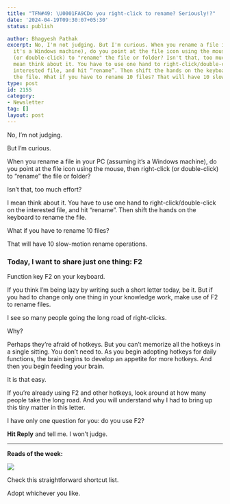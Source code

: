 ```yaml
---
title: "TFN#49: \U0001FA9CDo you right-click to rename? Seriously!?"
date: '2024-04-19T09:30:07+05:30'
status: publish

author: Bhagyesh Pathak
excerpt: No, I'm not judging. But I'm curious. When you rename a file in your PC (assuming
  it's a Windows machine), do you point at the file icon using the mouse, then right-click
  (or double-click) to "rename" the file or folder? Isn't that, too much effort? I
  mean think about it. You have to use one hand to right-click/double-click on the
  interested file, and hit “rename”. Then shift the hands on the keyboard to rename
  the file. What if you have to rename 10 files? That will have 10 slow-motion...
type: post
id: 2155
category:
- Newsletter
tag: []
layout: post
---
```


No, I’m not judging.

But I’m curious.

When you rename a file in your PC (assuming it’s a Windows machine), do you point at the file icon using the mouse, then right-click (or double-click) to “rename” the file or folder?

Isn’t that, too much effort?

I mean think about it. You have to use one hand to right-click/double-click on the interested file, and hit “rename”. Then shift the hands on the keyboard to rename the file.

What if you have to rename 10 files?

That will have 10 slow-motion rename operations.

### Today, I want to share just one thing: F2

Function key F2 on your keyboard.

If you think I’m being lazy by writing such a short letter today, be it. But if you had to change only one thing in your knowledge work, make use of F2 to rename files.

I see so many people going the long road of right-clicks.

Why?

Perhaps they’re afraid of hotkeys. But you can’t memorize all the hotkeys in a single sitting. You don’t need to. As you begin adopting hotkeys for daily functions, the brain begins to develop an appetite for more hotkeys. And then you begin feeding your brain.

It is that easy.

If you’re already using F2 and other hotkeys, look around at how many people take the long road. And you will understand why I had to bring up this tiny matter in this letter.

I have only one question for you: do you use F2?

**Hit Reply** and tell me. I won’t judge.

---

**Reads of the week:**

[![](https://embed.filekitcdn.com/e/tkwVjiL2WnM6sb9P2ZThes/uZ9nVyMthVAJpcgjJRrKrZ)](https://www.cloudplusit.com/f1-to-f12-the-time-saving-function-key-shortcuts-you-need-to-know/)

Check this straightforward shortcut list.

Adopt whichever you like.